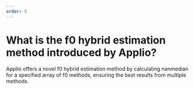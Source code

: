 ```yaml
---
order: E
---
```


# What is the f0 hybrid estimation method introduced by Applio?

Applio offers a novel f0 hybrid estimation method by calculating nanmedian for a specified array of f0 methods, ensuring the best results from multiple methods.
